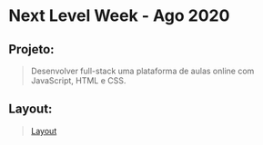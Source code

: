 # Next Level Week - Ago 2020
## Projeto: 
> Desenvolver full-stack uma plataforma de aulas online com JavaScript, HTML e CSS.
## Layout: 
> [Layout](https://www.figma.com/file/GHGS126t7WYjnPZdRKChJF/Proffy-Web?node-id=0%3A1)
